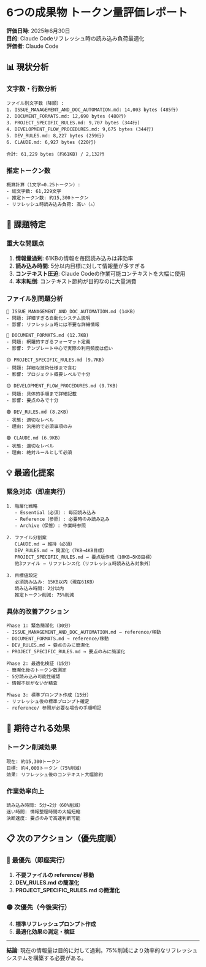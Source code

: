 # 6つの成果物 トークン量評価レポート

**評価日時**: 2025年6月30日  
**目的**: Claude Codeリフレッシュ時の読み込み負荷最適化  
**評価者**: Claude Code  

## 📊 現状分析

### 文字数・行数分析
```
ファイル別文字数（降順）:
1. ISSUE_MANAGEMENT_AND_DOC_AUTOMATION.md: 14,003 bytes (485行)
2. DOCUMENT_FORMATS.md: 12,690 bytes (480行)  
3. PROJECT_SPECIFIC_RULES.md: 9,707 bytes (344行)
4. DEVELOPMENT_FLOW_PROCEDURES.md: 9,675 bytes (344行)
5. DEV_RULES.md: 8,227 bytes (259行)
6. CLAUDE.md: 6,927 bytes (220行)

合計: 61,229 bytes (約61KB) / 2,132行
```

### 推定トークン数
```
概算計算（1文字≈0.25トークン）:
- 総文字数: 61,229文字
- 推定トークン数: 約15,300トークン
- リフレッシュ時読み込み負荷: 高い（⚠️）
```

## 🚨 課題特定

### 重大な問題点
1. **情報量過剰**: 61KBの情報を毎回読み込みは非効率
2. **読み込み時間**: 5分以内目標に対して情報量が多すぎる
3. **コンテキスト圧迫**: Claude Codeの作業可能コンテキストを大幅に使用
4. **本末転倒**: コンテキスト節約が目的なのに大量消費

### ファイル別問題分析
```
🔴 ISSUE_MANAGEMENT_AND_DOC_AUTOMATION.md (14KB)
- 問題: 詳細すぎる自動化システム説明
- 影響: リフレッシュ時には不要な詳細情報

🔴 DOCUMENT_FORMATS.md (12.7KB)  
- 問題: 網羅的すぎるフォーマット定義
- 影響: テンプレート中心で実際の利用頻度は低い

🟡 PROJECT_SPECIFIC_RULES.md (9.7KB)
- 問題: 詳細な技術仕様まで含む
- 影響: プロジェクト概要レベルで十分

🟡 DEVELOPMENT_FLOW_PROCEDURES.md (9.7KB)
- 問題: 具体的手順まで詳細記載
- 影響: 要点のみで十分

🟢 DEV_RULES.md (8.2KB)
- 状態: 適切なレベル
- 理由: 汎用的で必須事項のみ

🟢 CLAUDE.md (6.9KB)
- 状態: 適切なレベル  
- 理由: 絶対ルールとして必須
```

## 💡 最適化提案

### 緊急対応（即座実行）
```
1. 階層化戦略
   - Essential（必須）: 毎回読み込み
   - Reference（参照）: 必要時のみ読み込み
   - Archive（保管）: 作業時参照

2. ファイル分割案
   CLAUDE.md → 維持（必須）
   DEV_RULES.md → 簡潔化（7KB→4KB目標）
   PROJECT_SPECIFIC_RULES.md → 要点版作成（10KB→5KB目標）
   他3ファイル → リファレンス化（リフレッシュ時読み込み対象外）

3. 目標値設定
   必須読み込み: 15KB以内（現在61KB）
   読み込み時間: 2分以内
   推定トークン削減: 75%削減
```

### 具体的改善アクション
```
Phase 1: 緊急簡潔化（30分）
- ISSUE_MANAGEMENT_AND_DOC_AUTOMATION.md → reference/移動
- DOCUMENT_FORMATS.md → reference/移動  
- DEV_RULES.md → 要点のみに簡潔化
- PROJECT_SPECIFIC_RULES.md → 要点のみに簡潔化

Phase 2: 最適化検証（15分）
- 簡潔化後のトークン数測定
- 5分読み込み可能性確認
- 情報不足がないか精査

Phase 3: 標準プロンプト作成（15分）
- リフレッシュ後の標準プロンプト確定
- reference/ 参照が必要な場合の手順明記
```

## 🎯 期待される効果

### トークン削減効果
```
現在: 約15,300トークン
目標: 約4,000トークン（75%削減）
効果: リフレッシュ後のコンテキスト大幅節約
```

### 作業効率向上
```
読み込み時間: 5分→2分（60%削減）
迷い時間: 情報整理時間の大幅短縮
決断速度: 要点のみで高速判断可能
```

## 📋 次のアクション（優先度順）

### 🔴 最優先（即座実行）
1. **不要ファイルの reference/ 移動**
2. **DEV_RULES.md の簡潔化**
3. **PROJECT_SPECIFIC_RULES.md の簡潔化**

### 🟡 次優先（今後実行）
4. **標準リフレッシュプロンプト作成**
5. **最適化効果の測定・検証**

---

**結論**: 現在の情報量は目的に対して過剰。75%削減により効率的なリフレッシュシステムを構築する必要がある。